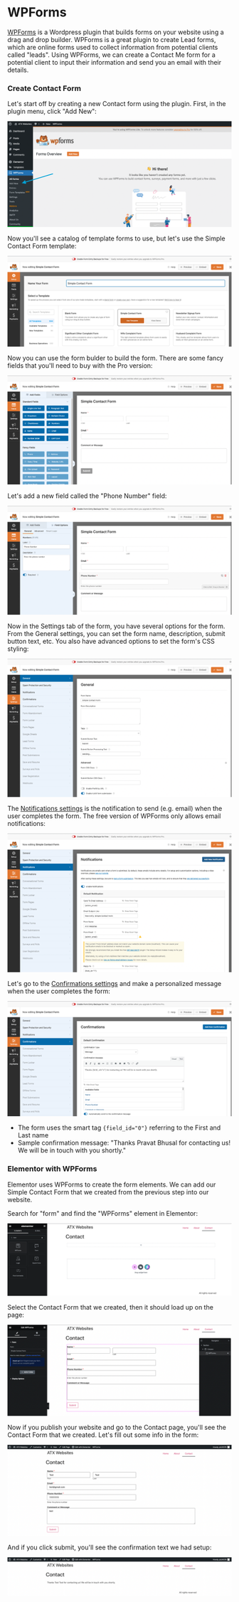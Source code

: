 # WPForms
[WPForms](https://wpforms.com/) is a Wordpress plugin that builds forms on your website using a drag and drop builder. WPForms is a great plugin to create Lead forms, which are online forms used to collect information from potential clients called "leads". Using WPForms, we can create a Contact Me form for a potential client to input their information and send you an email with their details.

### Create Contact Form
Let's start off by creating a new Contact form using the plugin. First, in the plugin menu, click "Add New":

![add new](misc/wpforms-add-new.png)

Now you'll see a catalog of template forms to use, but let's use the Simple Contact Form template:

![simple contact form](misc/wpforms-simple-contact-form.png)

Now you can use the form bulder to build the form. There are some fancy fields that you'll need to buy with the Pro version:

![form builder](misc/wpforms-form-builder.png)

Let's add a new field called the "Phone Number" field:

![phone number form](misc/wpforms-add-phone-number-field.png)

Now in the Settings tab of the form, you have several options for the form. From the General settings, you can set the form name, description, submit button text, etc. You also have advanced options to set the form's CSS styling:

![general](misc/wpforms-general.png)

The [Notifications settings](https://wpforms.com/docs/setup-form-notification-wpforms/) is the notification to send (e.g. email) when the user completes the form. The free version of WPForms only allows email notifications:

![notifications](misc/wpforms-notifications.png)

Let's go to the [Confirmations settings](https://wpforms.com/docs/setup-form-confirmation-wpforms/) and make a personalized message when the user completes the form:

![confirmations](misc/wpforms-confirmations.png)
- The form uses the smart tag `{field_id="0"}` referring to the First and Last name
- Sample confirmation message: "Thanks Pravat Bhusal for contacting us! We will be in touch with you shortly."

### Elementor with WPForms
Elementor uses WPForms to create the form elements. We can add our Simple Contact Form that we created from the previous step into our website.

Search for "form" and find the "WPForms" element in Elementor:

![wpform elementor](misc/elementor-search-form.png)

Select the Contact Form that we created, then it should load up on the page:

![contact form on page](misc/elementor-contact-form.png)

Now if you publish your website and go to the Contact page, you'll see the Contact Form that we created. Let's fill out some info in the form:

![contact form filled](misc/page-contact-form-filled.png)

And if you click submit, you'll see the confirmation text we had setup:

![contact form confirmed](misc/page-contact-form-confirmed.png)


